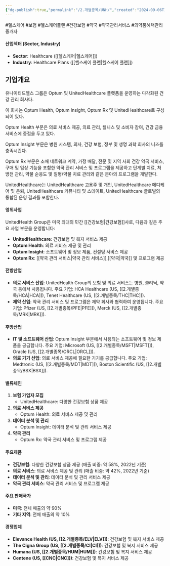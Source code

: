 ```yaml
---
{"dg-publish":true,"permalink":"/2.개별종목/UNH/","created":"2024-09-06T15:11:49.099+09:00","updated":"2025-07-29T21:37:05.328+09:00"}
---
```


#헬스케어 #보험 #헬스케어플랜 #건강보험 #약국 #약국관리서비스 
#의약품혜택관리중개자 

#### 산업섹터 (Sector, Industry)

- **Sector**: Healthcare ([[헬스케어\|헬스케어]])
- **Industry**: Healthcare Plans ([[헬스케어 플랜\|헬스케어 플랜]])

## 기업개요
유나이티드헬스 그룹은 Optum 및 UnitedHealthcare 플랫폼을 운영하는 다각화된 건강 관리 회사다.  

이 회사는 Optum Health, Optum Insight, Optum Rx 및 UnitedHealthcare로 구성되어 있다.  
  
Optum Health 부문은 의료 서비스 제공, 의료 관리, 웰니스 및 소비자 참여, 건강 금융 서비스에 중점을 두고 있다.  

Optum Insight 부문은 병원 시스템, 의사, 건강 보험, 정부 및 생명 과학 회사의 니즈를 충족시킨다.  
  
Optum Rx 부문은 소매 네트워크 계약, 가정 배달, 전문 및 지역 사회 건강 약국 서비스, 구매 및 임상 기능을 포함한 약국 관리 서비스 및 프로그램을 제공하고 단계별 치료, 처방전 관리, 약물 순응도 및 질병/약물 치료 관리와 같은 분야의 프로그램을 개발한다.  

UnitedHealthcare는 UnitedHealthcare 고용주 및 개인, UnitedHealthcare 메디케어 및 은퇴, UnitedHealthcare 커뮤니티 및 스테이트, UnitedHealthcare 글로벌의 통합된 운영 결과를 포함한다.

#### 영위사업

UnitedHealth Group은 미국 최대의 민간 [[건강보험\|건강보험]]사로, 다음과 같은 주요 사업 부문을 운영합니다:

- **UnitedHealthcare**: 건강보험 및 복지 서비스 제공
- **Optum Health**: 의료 서비스 제공 및 관리
- **Optum Insight**: 소프트웨어 및 정보 제품, 컨설팅 서비스 제공
- **Optum Rx**: [[약국 관리 서비스\|약국 관리 서비스]],[[약국\|약국]] 및 프로그램 제공

#### 전방산업

- **의료 서비스 산업**: UnitedHealth Group의 보험 및 의료 서비스는 병원, 클리닉, 약국 등에서 사용됩니다. 주요 기업: HCA Healthcare (US, [[2.개별종목/HCA\|HCA]]), Tenet Healthcare (US, [[2.개별종목/THC\|THC]]).
- **제약 산업**: 약국 관리 서비스 및 프로그램은 제약 회사와 협력하여 운영됩니다. 주요 기업: Pfizer (US, [[2.개별종목/PFE\|PFE]]), Merck (US, [[2.개별종목/MRK\|MRK]]).

#### 후방산업

- **IT 및 소프트웨어 산업**: Optum Insight 부문에서 사용되는 소프트웨어 및 정보 제품을 공급합니다. 주요 기업: Microsoft (US, [[2.개별종목/MSFT\|MSFT]]), Oracle (US, [[2.개별종목/ORCL\|ORCL]]).
- **의료 기기 산업**: 의료 서비스 제공에 필요한 기기를 공급합니다. 주요 기업: Medtronic (US, [[2.개별종목/MDT\|MDT]]), Boston Scientific (US, [[2.개별종목/BSX\|BSX]]).

#### 밸류체인

1. **보험 가입자 모집**
    - UnitedHealthcare: 다양한 건강보험 상품 제공
2. **의료 서비스 제공**
    - Optum Health: 의료 서비스 제공 및 관리
3. **데이터 분석 및 관리**
    - Optum Insight: 데이터 분석 및 관리 서비스 제공
4. **약국 관리**
    - Optum Rx: 약국 관리 서비스 및 프로그램 제공

#### 주요제품

- **건강보험**: 다양한 건강보험 상품 제공 (매출 비중: 약 58%, 2022년 기준)
- **의료 서비스**: 의료 서비스 제공 및 관리 (매출 비중: 약 42%, 2022년 기준)
- **데이터 분석 및 관리**: 데이터 분석 및 관리 서비스 제공
- **약국 관리 서비스**: 약국 관리 서비스 및 프로그램 제공

#### 주요 판매국가

- **미국**: 전체 매출의 약 90%
- **기타 지역**: 전체 매출의 약 10%

#### 경쟁업체

- **Elevance Health (US, [[2.개별종목/ELV\|ELV]])**: 건강보험 및 복지 서비스 제공
- **The Cigna Group (US, [[2.개별종목/CI\|CI]])**: 건강보험 및 복지 서비스 제공
- **Humana (US, [[2.개별종목/HUM\|HUM]])**: 건강보험 및 복지 서비스 제공
- **Centene (US, [[CNC\|CNC]])**: 건강보험 및 복지 서비스 제공